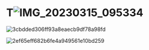 # T![IMG_20230315_095334](https://user-images.githubusercontent.com/130739491/231980823-025979ff-cea8-4053-9ff3-e74de1b82b25.jpg)


![3cbdded306ff93a8eaecb9df78a98fd](https://user-images.githubusercontent.com/130739491/232357287-07cc44b9-498c-46d7-afed-8e63664a333b.png)

![2ef65eff682b6fe4a949561e10bd259](https://user-images.githubusercontent.com/130739491/232360422-49f7d66a-8ee3-42d2-9eb0-ef59fdd6e0dc.jpg)

